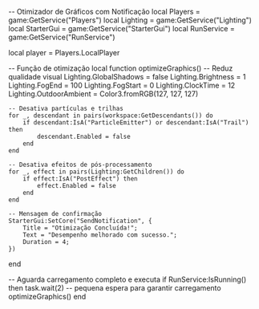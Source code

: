 -- Otimizador de Gráficos com Notificação
local Players = game:GetService("Players")
local Lighting = game:GetService("Lighting")
local StarterGui = game:GetService("StarterGui")
local RunService = game:GetService("RunService")

local player = Players.LocalPlayer

-- Função de otimização
local function optimizeGraphics()
	-- Reduz qualidade visual
	Lighting.GlobalShadows = false
	Lighting.Brightness = 1
	Lighting.FogEnd = 100
	Lighting.FogStart = 0
	Lighting.ClockTime = 12
	Lighting.OutdoorAmbient = Color3.fromRGB(127, 127, 127)

	-- Desativa partículas e trilhas
	for _, descendant in pairs(workspace:GetDescendants()) do
		if descendant:IsA("ParticleEmitter") or descendant:IsA("Trail") then
			descendant.Enabled = false
		end
	end

	-- Desativa efeitos de pós-processamento
	for _, effect in pairs(Lighting:GetChildren()) do
		if effect:IsA("PostEffect") then
			effect.Enabled = false
		end
	end

	-- Mensagem de confirmação
	StarterGui:SetCore("SendNotification", {
		Title = "Otimização Concluída!";
		Text = "Desempenho melhorado com sucesso.";
		Duration = 4;
	})
end

-- Aguarda carregamento completo e executa
if RunService:IsRunning() then
	task.wait(2) -- pequena espera para garantir carregamento
	optimizeGraphics()
end
